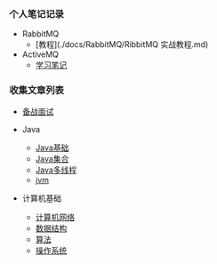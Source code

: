 ### 个人笔记记录

- RabbitMQ
  - [教程](./docs/RabbitMQ/RibbitMQ 实战教程.md)
- ActiveMQ
  - [学习笔记](./docs/ActiveMQ/ActiveMQ学习.md)

### 收集文章列表


* [备战面试](./docs/a-1备战面试.md)
  
* Java

  * [Java基础](./docs/b-1面试题总结-Java基础.md)
  * [Java集合](./docs/b-2Java集合.md)
  * [Java多线程](./docs/b-3Java多线程.md)
  * [jvm](./docs/b-4jvm.md)

* 计算机基础

  * [计算机网络](./docs/c-1计算机网络.md)
  * [数据结构](./docs/c-2数据结构.md)
  * [算法](./docs/c-3算法.md)
  * [操作系统](./docs/c-4操作系统.md)

  
  
  
  
  

